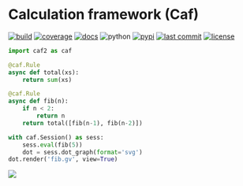 # Calculation framework (Caf)

[![build](https://img.shields.io/travis/azag0/calcfw.svg)](https://travis-ci.org/azag0/calcfw)
[![coverage](https://img.shields.io/codecov/c/github/azag0/calcfw.svg)](https://codecov.io/gh/azag0/calcfw)
[![docs](https://img.shields.io/readthedocs/calcfw.svg)](https://calcfw.readthedocs.io/)
![python](https://img.shields.io/pypi/pyversions/calcfw.svg)
[![pypi](https://img.shields.io/pypi/v/calcfw.svg)](https://pypi.org/project/calcfw/)
[![last commit](https://img.shields.io/github/last-commit/azag0/calcfw.svg)](https://github.com/azag0/calcfw/commits/master)
[![license](https://img.shields.io/github/license/azag0/libmbd.svg)](https://github.com/azag0/libmbd/blob/master/LICENSE)

```python
import caf2 as caf

@caf.Rule
async def total(xs):
    return sum(xs)

@caf.Rule
async def fib(n):
    if n < 2:
        return n
    return total([fib(n-1), fib(n-2)])

with caf.Session() as sess:
    sess.eval(fib(5))
    dot = sess.dot_graph(format='svg')
dot.render('fib.gv', view=True)
```

![](https://raw.githubusercontent.com/azag0/calcfw/master/docs/fib.gv.svg?sanitize=true)
